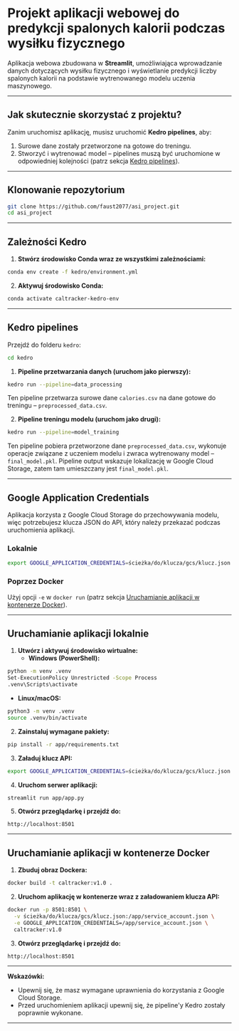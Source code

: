 # Projekt aplikacji webowej do predykcji spalonych kalorii podczas wysiłku fizycznego

Aplikacja webowa zbudowana w **Streamlit**, umożliwiająca wprowadzanie danych dotyczących wysiłku fizycznego i wyświetlanie predykcji liczby spalonych kalorii na podstawie wytrenowanego modelu uczenia maszynowego.

---

## Jak skutecznie skorzystać z projektu?

Zanim uruchomisz aplikację, musisz uruchomić **Kedro pipelines**, aby:

1. Surowe dane zostały przetworzone na gotowe do treningu.
2. Stworzyć i wytrenować model – pipelines muszą być uruchomione w odpowiedniej kolejności (patrz sekcja [Kedro pipelines](#kedro-pipelines)).

---

## Klonowanie repozytorium

```bash
git clone https://github.com/faust2077/asi_project.git
cd asi_project
```


---

## Zależności Kedro

1. **Stwórz środowisko Conda wraz ze wszystkimi zależnościami:**

```bash
conda env create -f kedro/environment.yml
```

2. **Aktywuj środowisko Conda:**

```bash
conda activate caltracker-kedro-env
```


---

## Kedro pipelines

Przejdź do folderu `kedro`:

```bash
cd kedro
```

1. **Pipeline przetwarzania danych (uruchom jako pierwszy):**

```bash
kedro run --pipeline=data_processing
```

Ten pipeline przetwarza surowe dane `calories.csv` na dane gotowe do treningu – `preprocessed_data.csv`.


2. **Pipeline treningu modelu (uruchom jako drugi):**

```bash
kedro run --pipeline=model_training
```

Ten pipeline pobiera przetworzone dane `preprocessed_data.csv`, wykonuje operacje związane z uczeniem modelu i zwraca wytrenowany model – `final_model.pkl`.
Pipeline output wskazuje lokalizację w Google Cloud Storage, zatem tam umieszczany jest `final_model.pkl`.

---

## Google Application Credentials

Aplikacja korzysta z Google Cloud Storage do przechowywania modelu, więc potrzebujesz klucza JSON do API, który należy przekazać podczas uruchomienia aplikacji.

### Lokalnie

```bash
export GOOGLE_APPLICATION_CREDENTIALS=ścieżka/do/klucza/gcs/klucz.json
```


### Poprzez Docker

Użyj opcji `-e` w `docker run` (patrz sekcja [Uruchamianie aplikacji w kontenerze Docker](#uruchamianie-aplikacji-w-kontenerze-docker)).

---

## Uruchamianie aplikacji lokalnie

1. **Utwórz i aktywuj środowisko wirtualne:**
   - **Windows (PowerShell):**
```bash
python -m venv .venv
Set-ExecutionPolicy Unrestricted -Scope Process
.venv\Scripts\activate
```
   - **Linux/macOS:**
```bash
python3 -m venv .venv
source .venv/bin/activate
```
2. **Zainstaluj wymagane pakiety:**

```bash
pip install -r app/requirements.txt
```

3. **Załaduj klucz API:**

```bash
export GOOGLE_APPLICATION_CREDENTIALS=ścieżka/do/klucza/gcs/klucz.json
```

4. **Uruchom serwer aplikacji:**

```bash
streamlit run app/app.py
```

5. **Otwórz przeglądarkę i przejdź do:**

```
http://localhost:8501
```


---

## Uruchamianie aplikacji w kontenerze Docker

1. **Zbuduj obraz Dockera:**

```bash
docker build -t caltracker:v1.0 .
```

2. **Uruchom aplikację w kontenerze wraz z załadowaniem klucza API:**

```bash
docker run -p 8501:8501 \
  -v ścieżka/do/klucza/gcs/klucz.json:/app/service_account.json \
  -e GOOGLE_APPLICATION_CREDENTIALS=/app/service_account.json \
  caltracker:v1.0
```

3. **Otwórz przeglądarkę i przejdź do:**

```
http://localhost:8501
```


---

**Wskazówki:**

- Upewnij się, że masz wymagane uprawnienia do korzystania z Google Cloud Storage.
- Przed uruchomieniem aplikacji upewnij się, że pipeline'y Kedro zostały poprawnie wykonane.

---

